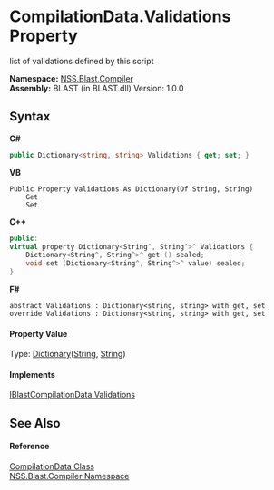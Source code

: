 # CompilationData.Validations Property 
 

list of validations defined by this script

**Namespace:**&nbsp;<a href="26a25caa-f50b-92ad-f15c-dbb9db1493ae">NSS.Blast.Compiler</a><br />**Assembly:**&nbsp;BLAST (in BLAST.dll) Version: 1.0.0

## Syntax

**C#**<br />
``` C#
public Dictionary<string, string> Validations { get; set; }
```

**VB**<br />
``` VB
Public Property Validations As Dictionary(Of String, String)
	Get
	Set
```

**C++**<br />
``` C++
public:
virtual property Dictionary<String^, String^>^ Validations {
	Dictionary<String^, String^>^ get () sealed;
	void set (Dictionary<String^, String^>^ value) sealed;
}
```

**F#**<br />
``` F#
abstract Validations : Dictionary<string, string> with get, set
override Validations : Dictionary<string, string> with get, set
```


#### Property Value
Type: <a href="https://docs.microsoft.com/dotnet/api/system.collections.generic.dictionary-2" target="_blank" rel="noopener noreferrer">Dictionary</a>(<a href="https://docs.microsoft.com/dotnet/api/system.string" target="_blank" rel="noopener noreferrer">String</a>, <a href="https://docs.microsoft.com/dotnet/api/system.string" target="_blank" rel="noopener noreferrer">String</a>)

#### Implements
<a href="5251bd00-affd-395c-fd4f-542ff13bd1a2">IBlastCompilationData.Validations</a><br />

## See Also


#### Reference
<a href="52667f7e-8dc6-6543-e265-fdc90d6834fa">CompilationData Class</a><br /><a href="26a25caa-f50b-92ad-f15c-dbb9db1493ae">NSS.Blast.Compiler Namespace</a><br />
